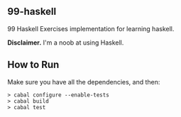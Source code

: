 ## 99-haskell

99 Haskell Exercises implementation for learning haskell.

**Disclaimer.** I'm a noob at using Haskell.

## How to Run

Make sure you have all the dependencies, and then:

```
> cabal configure --enable-tests
> cabal build
> cabal test
```